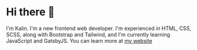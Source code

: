 # Hi there 👋

I'm Kalin. I'm a new frontend web developer. I'm experienced in HTML, CSS, SCSS, along with Bootstrap and Tailwind, and I'm currently learning JavaScript and GatsbyJS. You can learn more at [my website](https://kalin.gq)
